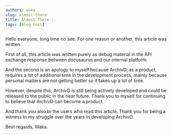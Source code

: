 ```yaml
---
authors: waka
slug: almost-there
title: Almost There...
tags: [Blog Post]
---
```


Hello everyone, long time no see. For one reason or another, this article was written.

<!--truncate-->

First of all, this article was written purely as debug material in the API exchange response between docusaurus and our internal platform.

And the second is an apology to myself because ArchivD, as a product, requires a lot of additional time in the development process, mainly because personal matters are not getting better so it takes up a lot of time.

However, despite this, ArchivD is still being actively developed and could be released to the public in the near future. Thank you to myself for continuing to believe that ArchivD can become a product.

And thank you also to the users who read this article. Thank you for being a witness to my struggle over the years in developing ArchivD.

Best regards, Waka.
